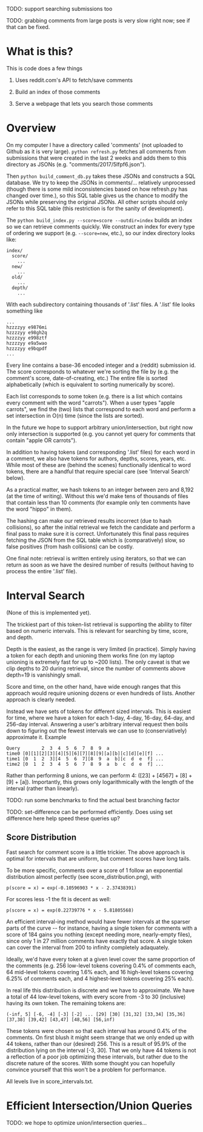 
TODO: support searching submissions too

TODO: grabbing comments from large posts is very slow right now; see if that can be fixed.

# What is this?

This is code does a few things

1. Uses reddit.com's API to fetch/save comments

2. Build an index of those comments

3. Serve a webpage that lets you search those comments

# Overview

On my computer I have a directory called 'comments' (not uploaded to Github as it is very large). `python refresh.py` fetches all comments from submissions that were created in the last 2 weeks and adds them to this directory as JSONs (e.g. "comments/2017/5lfpf6.json").

Then `python build_comment_db.py` takes these JSONs and constructs a SQL database.  We try to keep the JSONs in comments/... relatively unprocessed (though there is some mild inconsistencies based on how refresh.py has changed over time.), so this SQL table gives us the chance to modify the JSONs while preserving the original JSONs.  All other scripts should only refer to this SQL table (this restriction is for the sanity of development).

The `python build_index.py --score=score --outdir=index` builds an index so we can retrieve comments quickly.  We construct an index for every type of ordering we support (e.g. `--score=new`, etc.), so our index directory looks like:

```
index/
  score/
    ...
  new/
    ...
  old/
    ...
  depth/
    ...
```

With each subdirectory containing thousands of '.list' files.  A '.list' file looks something like

```
...
hzzzzyy e9876mi
hzzzzyy e98gh2q
hzzzzyy e998ztf
hzzzzyy e9a5wao
hzzzzyy e9bqpdf
...
```

Every line contains a base-36 encoded integer and a (reddit) submission id.  The score corresponds to whatever we're sorting the file by (e.g. the comment's score, date-of-creating, etc.)  The entire file is sorted alphabetically (which is equivalent to sorting numerically by score).

Each list corresponds to some token (e.g. there is a list which contains every comment with the word "carrots").  When a user types "apple carrots", we find the (two) lists that correspond to each word and perform a set intersection in O(n) time (since the lists are sorted).

In the future we hope to support arbitrary union/intersection, but right now only intersection is supported (e.g. you cannot yet query for comments that contain "apple OR carrots").

In addition to having tokens (and corresponding '.list' files) for each word in a comment, we also have tokens for authors, depths, scores, years, etc.  While most of these are (behind the scenes) functionally identical to word tokens, there are a handful that require special care (see 'Interval Search' below).

As a practical matter, we hash tokens to an integer between zero and 8,192 (at the time of writing).  Without this we'd make tens of thousands of files that contain less than 10 comments (for example only ten comments have the word "hippo" in them).

The hashing can make our retrieved results incorrect (due to hash collisions), so after the initial retrieval we fetch the candidate and perform a final pass to make sure it is correct.  Unfortunately this final pass requires fetching the JSON from the SQL table which is (comparatively) slow, so false positives (from hash collisions) can be costly.

One final note: retrieval is written entirely using iterators, so that we can return as soon as we have the desired number of results (without having to process the entire '.list' file).

# Interval Search

(None of this is implemented yet).

The trickiest part of this token-list retrieval is supporting the ability to filter based on numeric intervals.  This is relevant for searching by time, score, and depth.

Depth is the easiest, as the range is very limited (in practice).  Simply having a token for each depth and unioning them works fine (on my laptop unioning is extremely fast for up to \~200 lists).  The only caveat is that we clip depths to 20 during retrieval, since the number of comments above depth=19 is vanishingly small.

Score and time, on the other hand, have wide enough ranges that this approach would require unioning dozens or even hundreds of lists.  Another approach is clearly needed.

Instead we have sets of tokens for different sized intervals.  This is easiest for time, where we have a token for each 1-day, 4-day, 16-day, 64-day, and 256-day interval.  Answering a user's arbitrary interval request then boils down to figuring out the fewest intervals we can use to (conserviatively) approximate it.  Example

```
Query        2  3  4  5  6  7  8  9  a
time0 [0][1][2][3][4][5][6][7][8][9][a][b][c][d][e][f] ...
time1 [0  1  2  3][4  5  6  7][8  9  a  b][c  d  e  f] ...
time2 [0  1  2  3  4  5  6  7  8  9  a  b  c  d  e  f] ...
```

Rather than performing 8 unions, we can perform 4: (\[23\] + \[4567\] + \[8\] + \[9\] + \[a\]).  Importantly, this grows only logarithmically with the length of the interval (rather than linearly).

TODO: run some benchmarks to find the actual best branching factor

TODO: set-difference can be performed efficiently.  Does using set difference here help speed these queries up?

## Score Distribution

Fast search for comment score is a little trickier.  The above approach is optimal for intervals that are uniform, but comment scores have long tails.

To be more specific, comments over a score of 1 follow an exponential distribution almost perfectly (see score_distribution.png), with

```
p(score = x) = exp(-0.10596903 * x - 2.37438391)
```

For scores less -1 the fit is decent as well:

```
p(score = x) = exp(0.22739776 * x - 5.81805568)
```

An efficient interval-ing method would have fewer intervals at the sparser parts of the curve -- for instance, having a single token for comments with a score of 184 gains you nothing (except needing more, nearly-empty files), since only 1 in 27 million comments have exactly that score.  A single token can cover the interval from 200 to infinity completely adaquately.

Ideally, we'd have every token at a given level cover the same proportion of the comments (e.g. 256 low-level tokens covering 0.4% of comments each, 64 mid-level tokens covering 1.6% each, and 16 high-level tokens covering 6.25% of comments each, and 4 highest-level tokens covering 25% each).

In real life this distribution is discrete and we have to approximate.  We have a total of 44 low-level tokens, with every score from -3 to 30 (inclusive) having its own token.  The remaining tokens are:

```
(-inf, 5] [-6, -4] [-3] [-2] ... [29] [30] [31,32] [33,34] [35,36] [37,38] [39,42] [43,47] [48,56] [56,inf)

```

These tokens were chosen so that each interval has around 0.4% of the comments.  On first blush it might seem strange that we only ended up with 44 tokens, rather than our (desired) 256.  This is a result of 95.9% of the distribution lying on the interval [-3, 30].  That we only have 44 tokens is not a reflection of a poor job optimizing these intervals, but rather due to the discrete nature of the scores.  With some thought you can hopefully convince yourself that this won't be a problem for performance.

All levels live in score_intervals.txt.

# Efficient Intersection/Union Queries

TODO: we hope to optimize union/intersection queries...

